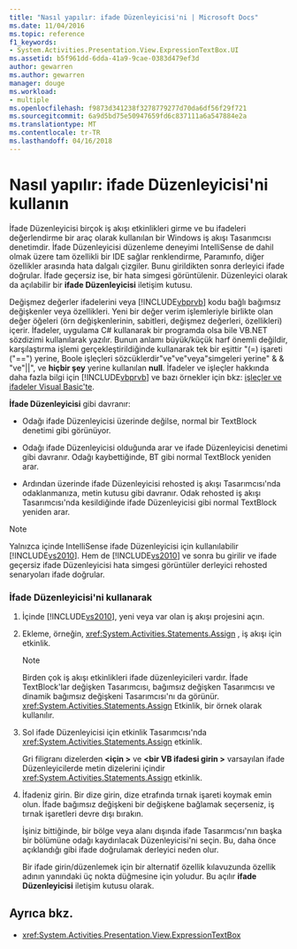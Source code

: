 ```yaml
---
title: "Nasıl yapılır: ifade Düzenleyicisi'ni | Microsoft Docs"
ms.date: 11/04/2016
ms.topic: reference
f1_keywords:
- System.Activities.Presentation.View.ExpressionTextBox.UI
ms.assetid: b5f961dd-6dda-41a9-9cae-0383d479ef3d
author: gewarren
ms.author: gewarren
manager: douge
ms.workload:
- multiple
ms.openlocfilehash: f9873d341238f3278779277d70da6df56f29f721
ms.sourcegitcommit: 6a9d5bd75e50947659fd6c837111a6a547884e2a
ms.translationtype: MT
ms.contentlocale: tr-TR
ms.lasthandoff: 04/16/2018
---
```

# <a name="how-to-use-the-expression-editor"></a>Nasıl yapılır: ifade Düzenleyicisi'ni kullanın
İfade Düzenleyicisi birçok iş akışı etkinlikleri girme ve bu ifadeleri değerlendirme bir araç olarak kullanılan bir Windows iş akışı Tasarımcısı denetimdir. İfade Düzenleyicisi düzenleme deneyimi IntelliSense de dahil olmak üzere tam özellikli bir IDE sağlar renklendirme, Paramınfo, diğer özellikler arasında hata dalgalı çizgiler. Bunu girildikten sonra derleyici ifade doğrular. İfade geçersiz ise, bir hata simgesi görüntülenir. Düzenleyici olarak da açılabilir bir **ifade Düzenleyicisi** iletişim kutusu.

 Değişmez değerler ifadelerini veya [!INCLUDE[vbprvb](../code-quality/includes/vbprvb_md.md)] kodu bağlı bağımsız değişkenler veya özellikleri. Yeni bir değer verim işlemleriyle birlikte olan değer öğeleri (örn değişkenlerinin, sabitleri, değişmez değerleri, özellikleri) içerir. İfadeler, uygulama C# kullanarak bir programda olsa bile VB.NET sözdizimi kullanılarak yazılır. Bunun anlamı büyük/küçük harf önemli değildir, karşılaştırma işlemi gerçekleştirildiğinde kullanarak tek bir eşittir "(=) işareti ("==") yerine, Boole işleçleri sözcüklerdir"ve"ve"veya"simgeleri yerine" & & "ve"&#124;&#124;", ve **hiçbir şey**  yerine kullanılan **null**. İfadeler ve işleçler hakkında daha fazla bilgi için [!INCLUDE[vbprvb](../code-quality/includes/vbprvb_md.md)] ve bazı örnekler için bkz: [işleçler ve ifadeler Visual Basic'te](http://go.microsoft.com/fwlink/?LinkId=186818).

 **İfade Düzenleyicisi** gibi davranır:

-   Odağı ifade Düzenleyicisi üzerinde değilse, normal bir TextBlock denetimi gibi görünüyor.

-   Odağı ifade Düzenleyicisi olduğunda arar ve ifade Düzenleyicisi denetimi gibi davranır. Odağı kaybettiğinde, BT gibi normal TextBlock yeniden arar.

-   Ardından üzerinde ifade Düzenleyicisi rehosted iş akışı Tasarımcısı'nda odaklanmanıza, metin kutusu gibi davranır. Odak rehosted iş akışı Tasarımcısı'nda kesildiğinde ifade Düzenleyicisi gibi normal TextBlock yeniden arar.

> [!NOTE]
> Yalnızca içinde IntelliSense ifade Düzenleyicisi için kullanılabilir [!INCLUDE[vs2010](../misc/includes/vs2010_md.md)]. Hem de [!INCLUDE[vs2010](../misc/includes/vs2010_md.md)] ve sonra bu girilir ve ifade geçersiz ifade Düzenleyicisi hata simgesi görüntüler derleyici rehosted senaryoları ifade doğrular.

### <a name="using-the-expression-editor"></a>İfade Düzenleyicisi'ni kullanarak

1.  İçinde [!INCLUDE[vs2010](../misc/includes/vs2010_md.md)], yeni veya var olan iş akışı projesini açın.

2.  Ekleme, örneğin, <xref:System.Activities.Statements.Assign> , iş akışı için etkinlik.

    > [!NOTE]
    > Birden çok iş akışı etkinlikleri ifade düzenleyicileri vardır. İfade TextBlock'lar değişken Tasarımcısı, bağımsız değişken Tasarımcısı ve dinamik bağımsız değişkeni Tasarımcısı'nı da görünür. <xref:System.Activities.Statements.Assign> Etkinlik, bir örnek olarak kullanılır.

3.  Sol ifade Düzenleyicisi için etkinlik Tasarımcısı'nda <xref:System.Activities.Statements.Assign> etkinlik.

     Gri filigranı dizelerden  **\<için >** ve  **\<bir VB ifadesi girin >** varsayılan ifade Düzenleyicilerde metin dizelerini içindir <xref:System.Activities.Statements.Assign> etkinlik.

4.  İfadeniz girin. Bir dize girin, dize etrafında tırnak işareti koymak emin olun. İfade bağımsız değişkeni bir değişkene bağlamak seçerseniz, iş tırnak işaretleri devre dışı bırakın.

     İşiniz bittiğinde, bir bölge veya alanı dışında ifade Tasarımcısı'nın başka bir bölümüne odağı kaydırılacak Düzenleyicisi'ni seçin. Bu, daha önce açıklandığı gibi ifade doğrulamak derleyici neden olur.

     Bir ifade girin/düzenlemek için bir alternatif özellik kılavuzunda özellik adının yanındaki üç nokta düğmesine için yoludur. Bu açılır **ifade Düzenleyicisi** iletişim kutusu olarak.

## <a name="see-also"></a>Ayrıca bkz.

- <xref:System.Activities.Presentation.View.ExpressionTextBox>